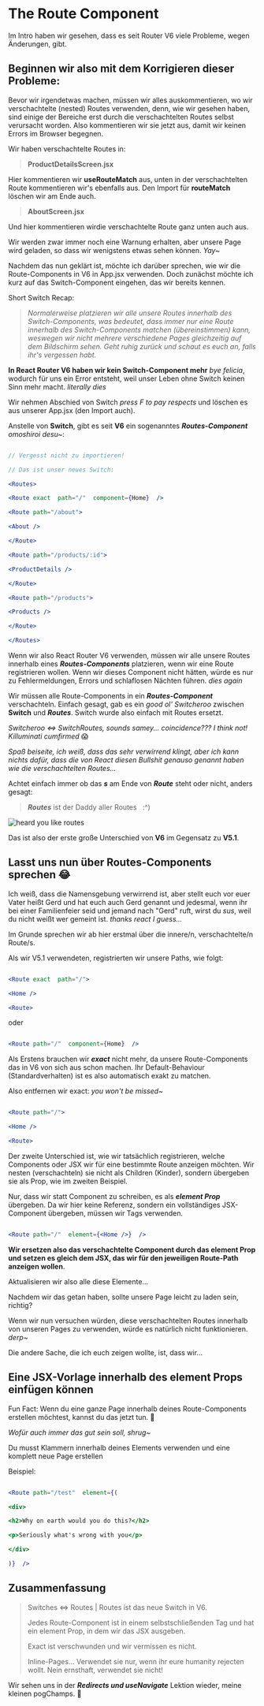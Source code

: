   
#  The Route Component


Im Intro haben wir gesehen, dass es seit Router V6 viele Probleme, wegen Änderungen, gibt.
  

##  Beginnen wir also mit dem Korrigieren dieser Probleme:


Bevor wir irgendetwas machen, müssen wir alles auskommentieren, wo wir verschachtelte (nested) Routes verwenden, denn, wie wir gesehen haben, sind einige der Bereiche erst durch die verschachtelten Routes selbst verursacht worden.
Also kommentieren wir sie jetzt aus, damit wir keinen Errors im Browser begegnen. 

Wir haben verschachtelte Routes in:

> **ProductDetailsScreen.jsx**

Hier kommentieren wir **useRouteMatch** aus, unten in der verschachtelten Route kommentieren wir's ebenfalls aus. 
Den Import für **routeMatch** löschen wir am Ende auch.

> **AboutScreen.jsx**

Und hier kommentieren wirdie verschachtelte Route ganz unten auch aus.

Wir werden zwar immer noch eine Warnung erhalten, aber unsere Page wird geladen, so dass wir wenigstens etwas sehen können. *Yay~*

Nachdem das nun geklärt ist, möchte ich darüber sprechen, wie wir die Route-Components in V6 in App.jsx verwenden.
Doch zunächst möchte ich kurz auf das Switch-Component eingehen, das wir bereits kennen.  

Short Switch Recap:
>*Normalerweise platzieren wir alle unsere Routes innerhalb des Switch-Components, was bedeutet, dass immer nur eine Route innerhalb des Switch-Components matchen (übereinstimmen) kann, weswegen wir nicht mehrere verschiedene Pages gleichzeitig auf dem Bildschirm sehen. Geht ruhig zurück und schaut es euch an, falls ihr's vergessen habt.*

**In React Router V6 haben wir kein Switch-Component mehr** *bye felicia*, wodurch für uns ein Error entsteht, weil unser Leben ohne Switch keinen Sinn mehr macht. *literally dies*

Wir nehmen Abschied von Switch *press F to pay respects* und löschen es aus unserer App.jsx (den Import auch).

 Anstelle von **Switch**,  gibt es seit **V6** ein sogenanntes ***Routes-Component*** *omoshiroi desu~*:
  

```jsx

// Vergesst nicht zu importieren!

// Das ist unser neues Switch:

<Routes>

<Route exact  path="/"  component={Home}  />

<Route path="/about">

<About />

</Route>

<Route path="/products/:id">

<ProductDetails />

</Route>

<Route path="/products">

<Products />

</Route>

</Routes>

```


Wenn wir also React Router V6 verwenden, müssen wir alle unsere Routes innerhalb eines ***Routes-Components*** platzieren, wenn wir eine Route registrieren wollen. Wenn wir dieses Component nicht hätten, würde es nur zu Fehlermeldungen, Errors und schlaflosen Nächten führen.  *dies again*

Wir müssen alle Route-Components in ein ***Routes-Component*** verschachteln. Einfach gesagt, gab es ein *good ol' Switcheroo* zwischen **Switch** und ***Routes***. Switch wurde also einfach mit Routes ersetzt.

*Switcheroo <=> SwitchRoutes, sounds samey... coincidence??? I think not! Killuminati cumfirmed* 😱

*Spaß beiseite, ich weiß, dass das sehr verwirrend klingt, aber ich kann nichts dafür, dass die von React diesen Bullshit genauso genannt haben wie die verschachtelten Routes...*

Achtet einfach immer ob das ***s*** am Ende von ***Route*** steht oder nicht, anders gesagt:

>***Routes*** ist der Daddy aller Routes &nbsp; :^)

![heard you like routes](../images/you-like-routes.png)

Das ist also der erste große Unterschied von **V6** im Gegensatz zu **V5.1**.


##  Lasst uns nun über Routes-Components sprechen 😂
  

Ich weiß, dass die Namensgebung verwirrend ist, aber stellt euch vor euer Vater heißt Gerd und hat euch auch Gerd genannt und jedesmal, wenn ihr bei einer Familienfeier seid und jemand nach "Gerd" ruft, wirst du *sus*,
weil du nicht weißt wer gemeint ist. *thanks react I guess...*

Im Grunde sprechen wir ab hier erstmal über die innere/n, verschachtelte/n Route/s.

Als wir V5.1 verwendeten, registrierten wir unsere Paths, wie folgt:


```jsx

<Route exact  path="/">

<Home />

<Route>

```

oder

```jsx

<Route path="/"  component={Home}  />

```

Als Erstens brauchen wir ***exact*** nicht mehr, da unsere Route-Components das in V6 von sich aus schon machen. Ihr Default-Behaviour (Standardverhalten) ist es also automatisch exakt zu matchen.

Also entfernen wir exact: *you won't be missed~*
  

```jsx

<Route path="/">

<Home />

<Route>

```


Der zweite Unterschied ist, wie wir tatsächlich registrieren, welche Components oder JSX wir für eine bestimmte Route anzeigen möchten. Wir nesten (verschachteln) sie nicht als Children (Kinder), sondern übergeben sie als Prop, wie im zweiten Beispiel.

Nur, dass wir statt Component zu schreiben,  es als ***element Prop*** übergeben. Da wir hier keine Referenz, sondern ein vollständiges JSX-Component übergeben, müssen wir Tags verwenden.
  

```jsx

<Route path="/"  element={<Home />}  />

```


**Wir ersetzen also das verschachtelte Component durch das element Prop und setzen es gleich dem JSX, das wir für den jeweiligen Route-Path anzeigen wollen**.

Aktualisieren wir also alle diese Elemente...

Nachdem wir das getan haben, sollte unsere Page leicht zu laden sein, richtig?

Wenn wir nun versuchen würden, diese verschachtelten Routes innerhalb von unseren Pages zu verwenden, würde es natürlich nicht funktionieren. *derp~*

Die andere Sache, die ich euch zeigen wollte, ist, dass wir...


##  Eine JSX-Vorlage innerhalb des element Props einfügen können


Fun Fact: Wenn du eine ganze Page innerhalb deines Route-Components erstellen möchtest, kannst du das jetzt tun. 🤔

*Wofür auch immer das gut sein soll, shrug~*

Du musst Klammern innerhalb deines Elements verwenden und eine komplett neue Page erstellen

Beispiel:
  

```jsx

<Route path="/test"  element={(

<div>

<h2>Why on earth would you do this?</h2>

<p>Seriously what's wrong with you</p>

</div>

)}  />

```


##  Zusammenfassung


> Switches <=> Routes | Routes ist das neue Switch  in V6.
> 
> Jedes Route-Component ist in einem selbstschließenden Tag und hat ein element Prop, in dem wir das JSX ausgeben.
> 
> Exact ist verschwunden und wir vermissen es nicht.  
> 
> Inline-Pages...
> Verwendet sie nur, wenn ihr eure humanity rejecten wollt.
> Nein ernsthaft, verwendet sie nicht!

Wir sehen uns in der ***Redirects und useNavigate*** Lektion wieder, meine kleinen pogChamps. 🥰
